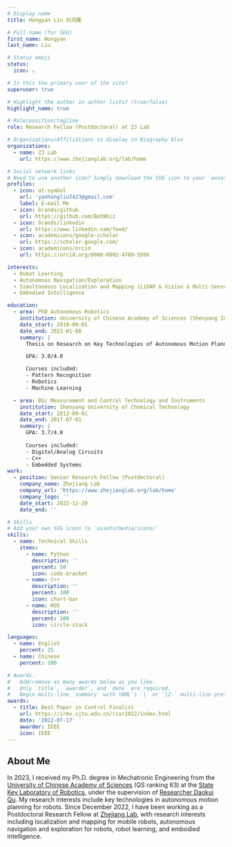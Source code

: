 ```yaml
---
# Display name
title: Hongyan Liu 刘鸿雁

# Full name (for SEO)
first_name: Hongyan
last_name: Liu

# Status emoji
status:
  icon: ☕️

# Is this the primary user of the site?
superuser: true

# Highlight the author in author lists? (true/false)
highlight_name: true

# Role/position/tagline
role: Research Fellow (Postdoctoral) at ZJ Lab

# Organizations/Affiliations to display in Biography blox
organizations:
  - name: ZJ Lab
    url: https://www.zhejianglab.org/lab/home

# Social network links
# Need to use another icon? Simply download the SVG icon to your `assets/media/icons/` folder.
profiles:
  - icon: at-symbol
    url: 'yanhongliu7423@gmail.com'
    label: E-mail Me
  - icon: brands/github
    url: https://github.com/BotWhiz
  - icon: brands/linkedin
    url: https://www.linkedin.com/feed/
  - icon: academicons/google-scholar
    url: https://scholar.google.com/
  - icon: academicons/orcid
    url: https://orcid.org/0000-0002-4780-559X

interests:
  - Robot Learning
  - Autonomous Navigation/Exploration
  - Simultaneous Localization and Mapping (LiDAR & Vision & Multi-Sensor Fusion)
  - Embodied Intelligence

education:
  - area: PhD Autonomous Robotics
    institution: University of Chinese Academy of Sciences (Shenyang Institute of Automation - State Key Laboratory of Robotics)
    date_start: 2019-09-01
    date_end: 2023-01-08
    summary: |
      Thesis on Research on Key Technologies of Autonomous Motion Planning for Robots in Unstructured Environments. Supervised by [Prof Daokui Qu](https://baike.baidu.com/item/%E6%9B%B2%E9%81%93%E5%A5%8E/6865367?fr=ge_ala).

      GPA: 3.8/4.0

      Courses included:
      - Pattern Recognition
      - Robotics
      - Machine Learning

  - area: BSc Measurement and Control Technology and Instruments
    institution: Shenyang University of Chemical Technology
    date_start: 2013-09-01
    date_end: 2017-07-01
    summary: |
      GPA: 3.7/4.0
      
      Courses included:
      - Digital/Analog Circuits
      - C++
      - Embedded Systems
work:
  - position: Senior Research Fellow (Postdoctoral)
    company_name: Zhejiang Lab
    company_url: 'https://www.zhejianglab.org/lab/home'
    company_logo: ''
    date_start: 2022-12-20
    date_end: ''

# Skills
# Add your own SVG icons to `assets/media/icons/`
skills:
  - name: Technical Skills
    items:
      - name: Python
        description: ''
        percent: 50
        icon: code-bracket
      - name: C++
        description: ''
        percent: 100
        icon: chart-bar
      - name: ROS
        description: ''
        percent: 100
        icon: circle-stack

languages:
  - name: English
    percent: 25
  - name: Chinese
    percent: 100

# Awards.
#   Add/remove as many awards below as you like.
#   Only `title`, `awarder`, and `date` are required.
#   Begin multi-line `summary` with YAML's `|` or `|2-` multi-line prefix and indent 2 spaces below.
awards:
  - title: Best Paper in Control Finalist
    url: https://irmv.sjtu.edu.cn/rcar2022/index.html
    date: '2022-07-17'
    awarder: IEEE
    icon: IEEE
---
```


## About Me
In 2023, I received my Ph.D. degree in Mechatronic Engineering from the [University of Chinese Academy of Sciences](https://www.topuniversities.com/universities/university-chinese-academy-sciences-ucas) (QS ranking 63) at the [State Key Laboratory of Robotics](http://rlab.sia.cas.cn/), under the supervision of [Researcher Daokui Qu](https://baike.baidu.com/item/%E6%9B%B2%E9%81%93%E5%A5%8E/6865367?fr=ge_ala). My research interests include key technologies in autonomous motion planning for robots.
Since December 2022, I have been working as a Postdoctoral Research Fellow at [Zhejiang Lab](https://www.zhejianglab.org/lab/home), with research interests including localization and mapping for mobile robots, autonomous navigation and exploration for robots, robot learning, and embodied intelligence.